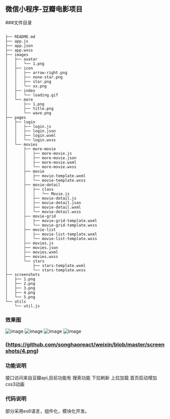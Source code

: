 ﻿## 微信小程序-豆瓣电影项目
###文件目录

```

├── README.md
├── app.js
├── app.json
├── app.wxss
├── images
│   ├── avatar
│   │   └── 1.png
│   ├── icon
│   │   ├── arrow-right.png
│   │   ├── none-star.png
│   │   ├── star.png
│   │   └── xx.png
│   ├── index
│   │   └── loading.gif
│   └── more
│       ├── 1.png
│       ├── title.png
│       └── wave.png
├── pages
│   ├── login
│   │   ├── login.js
│   │   ├── login.json
│   │   ├── login.wxml
│   │   └── login.wxss
│   └── movies
│       ├── more-movie
│       │   ├── more-movie.js
│       │   ├── more-movie.json
│       │   ├── more-movie.wxml
│       │   └── more-movie.wxss
│       ├── movie
│       │   ├── movie-template.wxml
│       │   └── movie-template.wxss
│       ├── movie-detail
│       │   ├── class
│       │   │   └── Movie.js
│       │   ├── movie-detail.js
│       │   ├── movie-detail.json
│       │   ├── movie-detail.wxml
│       │   └── movie-detail.wxss
│       ├── movie-grid
│       │   ├── movie-grid-template.wxml
│       │   └── movie-grid-template.wxss
│       ├── movie-list
│       │   ├── movie-list-template.wxml
│       │   └── movie-list-template.wxss
│       ├── movies.js
│       ├── movies.json
│       ├── movies.wxml
│       ├── movies.wxss
│       └── stars
│           ├── stars-template.wxml
│           └── stars-template.wxss
├── screenshots
│   ├── 1.png
│   ├── 2.png
│   ├── 3.png
│   ├── 4.png
│   └── 5.png
└── utils
    └── util.js
```
### 效果图
![image](https://github.com/songhaoreact/weixin/blob/master/screenshots/1.png)
![image](https://github.com/songhaoreact/weixin/blob/master/screenshots/2.png)
![image](https://github.com/songhaoreact/weixin/blob/master/screenshots/3.png)
![image](https://github.com/songhaoreact/weixin/blob/master/screenshots/5.png)
### (https://github.com/songhaoreact/weixin/blob/master/screenshots/4.png)
### 功能说明
接口访问来自豆瓣api,目前功能有
搜索功能
下拉刷新
上拉加载
首页启动增加css3动画
### 代码说明
部分采用es6语言，组件化，模块化开发。
### 